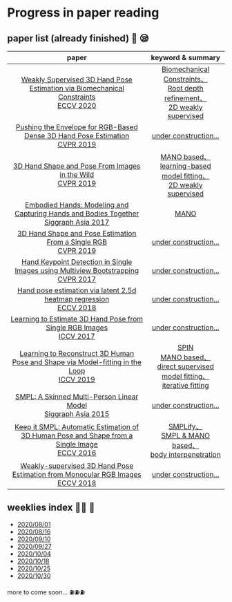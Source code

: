 # Progress in paper reading

## paper list (already finished) :book: :sleepy:

paper |keyword & summary
:-: | :-: 
[Weakly Supervised 3D Hand Pose Estimation via Biomechanical Constraints<br>ECCV 2020](https://arxiv.org/pdf/2003.09282.pdf)| [Biomechanical Constraints、<br>Root depth refinement、<br>2D weakly supervised](/weeklies/8weekly.md)
[Pushing the Envelope for RGB-Based Dense 3D Hand Pose Estimation<br>CVPR 2019](/picture/push.jpeg)|[under construction...](/picture/push.jpeg)
[3D Hand Shape and Pose From Images in the Wild<br>CVPR 2019](https://arxiv.org/pdf/1902.03451.pdf)|[MANO based、<br>learning-based model fitting、<br>2D weakly supervised](weeklies/8weekly.md)
[Embodied Hands: Modeling and Capturing Hands and Bodies Together<br>Siggraph Asia 2017](https://www.is.mpg.de/uploads_file/attachment/attachment/392/Embodied_Hands_SiggraphAsia2017.pdf)|[MANO](weeklies/8weekly.md)
[3D Hand Shape and Pose Estimation From a Single RGB<br>CVPR 2019](/picture/push.jpeg)|[under construction...](/picture/push.jpeg)
[Hand Keypoint Detection in Single Images using Multiview Bootstrapping<br>CVPR 2017](/picture/push.jpeg)|[under construction...](/picture/push.jpeg)
[Hand pose estimation via latent 2.5d heatmap regression<br>ECCV 2018](/picture/push.jpeg)|[under construction...](/picture/push.jpeg)
[Learning to Estimate 3D Hand Pose from Single RGB Images<br>ICCV 2017](/picture/push.jpeg)|[under construction...](/picture/push.jpeg)
[Learning to Reconstruct 3D Human Pose and Shape via Model-fitting in the Loop<br>ICCV 2019](https://arxiv.org/pdf/1909.12828.pdf)|[SPIN<br>MANO based、<br>direct supervised model fitting、<br>iterative fitting](weeklies/8weekly.md)
[SMPL: A Skinned Multi-Person Linear Model<br>Siggraph Asia 2015](/picture/push.jpeg)|[under construction...](/picture/push.jpeg)
[Keep it SMPL: Automatic Estimation of 3D Human Pose and Shape from a Single Image<br>ECCV 2016](https://arxiv.org/pdf/1607.08128.pdf)|[SMPLify、<br>SMPL & MANO based、<br>body interpenetration](weeklies/8weekly.md)
[Weakly-supervised 3D Hand Pose Estimation from Monocular RGB Images <br>ECCV 2018](/picture/push.jpeg)|[under construction...](/picture/push.jpeg)

## weeklies index :man_teacher: :raising_hand:
* [2020/08/01](weeklies/1weekly.md) 
* [2020/08/16](weeklies/2weekly.md)
* [2020/09/10](weeklies/3weekly.md)
* [2020/09/27](weeklies/4weekly.md)
* [2020/10/04](weeklies/5weekly.md)
* [2020/10/18](weeklies/7weekly.md)
* [2020/10/25](weeklies/7.5weekly.md) 
* [2020/10/30](weeklies/8weekly.md)

more to come soon... :fuelpump::fuelpump::fuelpump: